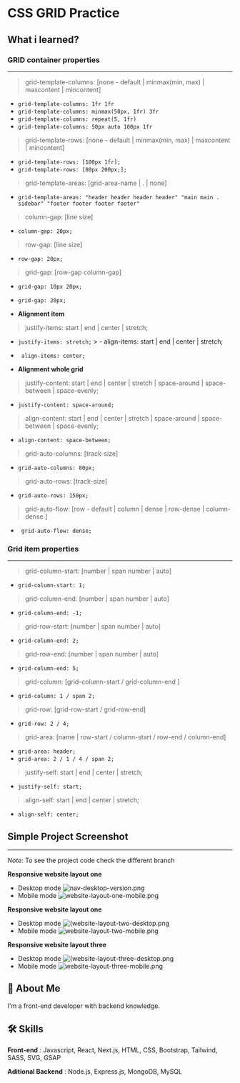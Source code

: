 # CSS GRID Practice

## What i learned?

### GRID container properties

---

> grid-template-columns: [none - default | minmax(min, max) | maxcontent | mincontent]

-   `grid-template-columns: 1fr 1fr`
-   `grid-template-columns: minmax(50px, 1fr) 3fr`
-   `grid-template-columns: repeat(5, 1fr)`
-   `grid-template-columns: 50px auto 100px 1fr`

> grid-template-rows: [none - default | minmax(min, max) | maxcontent | mincontent]

-   `grid-template-rows: [100px 1fr];`
-   `grid-template-rows: [80px 200px;];`

> grid-template-areas: [grid-area-name | . | none]

-   `grid-template-areas: "header header header header" "main main . sidebar" "footer footer footer footer"`

> column-gap: [line size]

-   `column-gap: 20px;`

> row-gap: [line size]

-   `row-gap: 20px;`

> grid-gap: [row-gap column-gap]

-   `grid-gap: 10px 20px;`
-   `grid-gap: 20px;`

-   **Alignment item**

> justify-items: start | end | center | stretch;

-   `justify-items: stretch;` > - align-items: start | end | center | stretch;
-   ` align-items: center;`

-   **Alignment whole grid**

> justify-content: start | end | center | stretch | space-around | space-between | space-evenly;

-   `justify-content: space-around;`

> align-content: start | end | center | stretch | space-around | space-between | space-evenly;

-   `align-content: space-between;`

> grid-auto-columns: [track-size]

-   `grid-auto-columns: 80px;`

> grid-auto-rows: [track-size]

-   `grid-auto-rows: 150px;`

> grid-auto-flow: [row - default | column | dense | row-dense | column-dense ]

-   ` grid-auto-flow: dense;`

### Grid item properties

---

> grid-column-start: [number | span number | auto]

-   `grid-column-start: 1;`

> grid-column-end: [number | span number | auto]

-   `grid-column-end: -1;`

> grid-row-start: [number | span number | auto]

-   `grid-column-end: 2;`

> grid-row-end: [number | span number | auto]

-   `grid-column-end: 5;`

> grid-column: [grid-column-start / grid-column-end ]

-   `grid-column: 1 / span 2;`

> grid-row: [grid-row-start / grid-row-end]

-   `grid-row: 2 / 4;`

> grid-area: [name | row-start / column-start / row-end / column-end]

-   `grid-area: header;`
-   `grid-area: 2 / 1 / 4 / span 2;`

> justify-self: start | end | center | stretch;

-   `justify-self: start;`

> align-self: start | end | center | stretch;

-   `align-self: center;`

## Simple Project Screenshot

---

_Note:_ To see the project code check the different branch

**Responsive website layout one**

-   Desktop mode ![nav-desktop-version.png](website-layout-one-desktop.png)
-   Mobile mode ![website-layout-one-mobile.png](website-layout-one-mobile.png)

**Responsive website layout one**

-   Desktop mode ![(website-layout-two-desktop.png](website-layout-two-desktop.png)
-   Mobile mode ![website-layout-two-mobile.png](website-layout-two-mobile.png)

**Responsive website layout three**

-   Desktop mode ![(website-layout-three-desktop.png](website-layout-three-desktop.png)
-   Mobile mode ![website-layout-three-mobile.png](website-layout-three-mobile.png)

## 🚀 About Me

I'm a front-end developer with backend knowledge.

## 🛠 Skills

**Front-end** : Javascript, React, Next.js, HTML, CSS, Bootstrap, Tailwind, SASS, SVG, GSAP

**Aditional Backend** : Node.js, Express.js, MongoDB, MySQL
